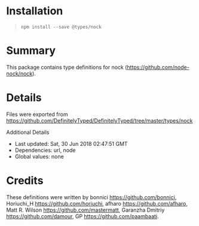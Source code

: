 # Installation
> `npm install --save @types/nock`

# Summary
This package contains type definitions for nock (https://github.com/node-nock/nock).

# Details
Files were exported from https://github.com/DefinitelyTyped/DefinitelyTyped/tree/master/types/nock

Additional Details
 * Last updated: Sat, 30 Jun 2018 02:47:51 GMT
 * Dependencies: url, node
 * Global values: none

# Credits
These definitions were written by bonnici <https://github.com/bonnici>, Horiuchi_H <https://github.com/horiuchi>, afharo <https://github.com/afharo>, Matt R. Wilson <https://github.com/mastermatt>, Garanzha Dmitriy <https://github.com/damour>, GP <https://github.com/paambaati>.
